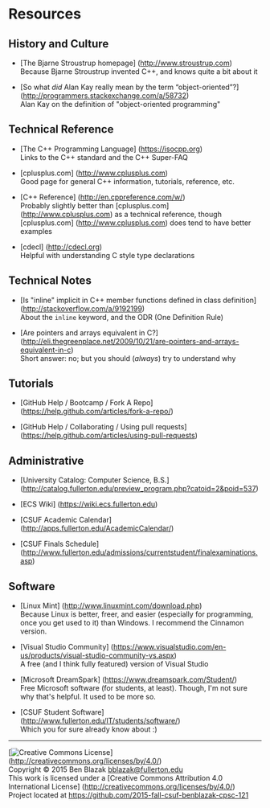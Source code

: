 # Resources

## History and Culture

- [The Bjarne Stroustrup homepage]
  (http://www.stroustrup.com)  
  Because Bjarne Stroustrup invented C++, and knows quite a bit about it

- [So what *did* Alan Kay really mean by the term “object-oriented”?]
  (http://programmers.stackexchange.com/a/58732)  
  Alan Kay on the definition of "object-oriented programming"


## Technical Reference

- [The C++ Programming Language]
  (https://isocpp.org)  
  Links to the C++ standard and the C++ Super-FAQ

- [cplusplus.com]
  (http://www.cplusplus.com)  
  Good page for general C++ information, tutorials, reference, etc.

- [C++ Reference]
  (http://en.cppreference.com/w/)  
  Probably slightly better than [cplusplus.com] (http://www.cplusplus.com) as a
  technical reference, though [cplusplus.com] (http://www.cplusplus.com) does
  tend to have better examples

- [cdecl]
  (http://cdecl.org)  
  Helpful with understanding C style type declarations


## Technical Notes

- [Is "inline" implicit in C++ member functions defined in class definition]
  (http://stackoverflow.com/a/9192199)  
  About the `inline` keyword, and the ODR (One Definition Rule)

- [Are pointers and arrays equivalent in C?]
  (http://eli.thegreenplace.net/2009/10/21/are-pointers-and-arrays-equivalent-in-c)  
  Short answer: no; but you should (*always*) try to understand why


## Tutorials

- [GitHub Help / Bootcamp / Fork A Repo]
  (https://help.github.com/articles/fork-a-repo/)

- [GitHub Help / Collaborating / Using pull requests]
  (https://help.github.com/articles/using-pull-requests)


## Administrative

- [University Catalog: Computer Science, B.S.]
  (http://catalog.fullerton.edu/preview_program.php?catoid=2&poid=537)

- [ECS Wiki]
  (https://wiki.ecs.fullerton.edu)

- [CSUF Academic Calendar]
  (http://apps.fullerton.edu/AcademicCalendar/)

- [CSUF Finals Schedule]
  (http://www.fullerton.edu/admissions/currentstudent/finalexaminations.asp)


## Software

- [Linux Mint]
  (http://www.linuxmint.com/download.php)  
  Because Linux is better, freer, and easier (especially for programming, once
  you get used to it) than Windows.  I recommend the Cinnamon version.

- [Visual Studio Community]
  (https://www.visualstudio.com/en-us/products/visual-studio-community-vs.aspx)  
  A free (and I think fully featured) version of Visual Studio

- [Microsoft DreamSpark]
  (https://www.dreamspark.com/Student/)  
  Free Microsoft software (for students, at least).  Though, I'm not sure why
  that's helpful.  It used to be more so.

- [CSUF Student Software]
  (http://www.fullerton.edu/IT/students/software/)  
  Which you for sure already know about :)


-------------------------------------------------------------------------------
[![Creative Commons License](https://i.creativecommons.org/l/by/4.0/88x31.png)]
(http://creativecommons.org/licenses/by/4.0/)  
Copyright &copy; 2015 Ben Blazak <bblazak@fullerton.edu>  
This work is licensed under a [Creative Commons Attribution 4.0 International
License] (http://creativecommons.org/licenses/by/4.0/)  
Project located at <https://github.com/2015-fall-csuf-benblazak-cpsc-121>

